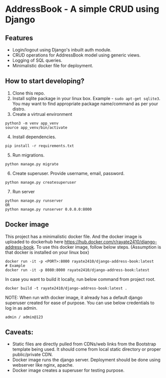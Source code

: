 # AddressBook - A simple CRUD using Django

## Features
- Login/logout using Django's inbuilt auth module.
- CRUD operations for AddressBook model using generic views.
- Logging of SQL queries. 
- Minimalistic docker file for deployment.

## How to start developing?
1. Clone this repo.
2. Install sqlite package in your linux box. Example - `sudo apt-get sqlite3`. You may want to find appropriate package name/command as per your distro.
3. Create a virtrual environment
  ```
  python3 -m venv app_venv
  source app_venv/bin/activate
  ```
 4. Install dependencies.
  ```
  pip install -r requirements.txt
  ```
  5. Run migrations.
  ```
  python manage.py migrate
  ```
  6. Create superuser. Provide username, email, password.
  ```
  python manage.py createsuperuser
  ```
  7. Run server
  ```
  python manage.py runserver
  OR
  python manage.py runserver 0.0.0.0:8000
  ```
  
  ## Docker image
  This project has a minimalistic docker file. And the docker image is uploaded to dockerhub here https://hub.docker.com/r/rayate2410/django-address-book. To use this docker image, follow below steps. (Assumption is that docker is installed on your linux box)
  ```
  docker run -it -p <PORT>:8000 rayate2410/django-address-book:latest
  # Example
  docker run -it -p 8080:8000 rayate2410/django-address-book:latest
  ```
  In case you want to build it locally, run below command from project root.
  ```
  docker build -t rayate2410/django-address-book:latest .  
  ```
  NOTE: When run with docker image, it already has a default django superuser created for ease of purpose. You can use below credentials to log in as admin.
  ```
  admin / admin@123
  ```
  
  ## Caveats:
  - Static files are directly pulled from CDNs/web links from the Bootstrap template being used. It should come from local static directory or proper public/private CDN.
  - Docker image runs the django server. Deployment should be done using webserver like nginx, apache.
  - Docker image creates a superuser for testing purpose.
  
